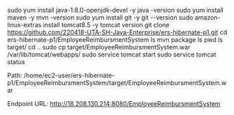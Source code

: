 sudo yum install java-1.8.0-openjdk-devel -y
java -version
sudo yum install maven -y
mvn -version
sudo yum install git -y
git --version
sudo amazon-linux-extras install tomcat8.5 -y
tomcat version
git clone https://github.com/220418-UTA-SH-Java-Enterprise/ers-hibernate-p1.git
cd ers-hibernate-p1/EmployeeReimbursmentSystem
ls
mvn package
ls
pwd
ls target/
cd ..
sudo cp target/EmployeeReimbursmentSystem.war /var/lib/tomcat/webapps/
sudo service tomcat start
sudo service tomcat status



Path: /home/ec2-user/ers-hibernate-p1/EmployeeReimbursmentSystem/target/EmployeeReimbursmentSystem.war
 
Endpoint URL: http://18.208.130.214:8080/EmployeeReimbursmentSystem